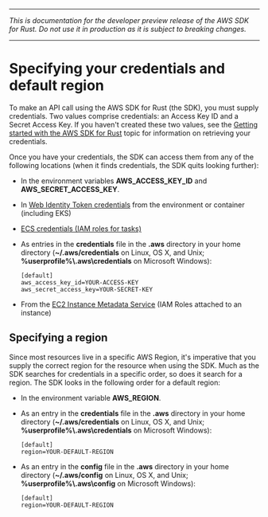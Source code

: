 --------

 *This is documentation for the developer preview release of the AWS SDK for Rust\. Do not use it in production as it is subject to breaking changes\.* 

--------

# Specifying your credentials and default region<a name="credentials"></a>

To make an API call using the AWS SDK for Rust \(the SDK\), you must supply credentials\. Two values comprise credentials: an Access Key ID and a Secret Access Key\. If you haven't created these two values, see the [Getting started with the AWS SDK for Rust](getting-started.md) topic for information on retrieving your credentials\.

Once you have your credentials, the SDK can access them from any of the following locations \(when it finds credentials, the SDK quits looking further\):
+ In the environment variables **AWS\_ACCESS\_KEY\_ID** and **AWS\_SECRET\_ACCESS\_KEY**\.
+ In [Web Identity Token credentials](https://docs.aws.amazon.com/STS/latest/APIReference/API_AssumeRoleWithWebIdentity.html) from the environment or container \(including EKS\)
+  [ECS credentials \(IAM roles for tasks\)](https://docs.aws.amazon.com/AmazonECS/latest/developerguide/task-iam-roles.html) 
+ As entries in the **credentials** file in the **\.aws** directory in your home directory \(**\~/\.aws/credentials** on Linux, OS X, and Unix; **%userprofile%\\\.aws\\credentials** on Microsoft Windows\):

  ```
  [default]
  aws_access_key_id=YOUR-ACCESS-KEY
  aws_secret_access_key=YOUR-SECRET-KEY
  ```
+ From the [EC2 Instance Metadata Service](https://docs.aws.amazon.com/AWSEC2/latest/UserGuide/ec2-instance-metadata.html) \(IAM Roles attached to an instance\)

## Specifying a region<a name="credentials-region"></a>

Since most resources live in a specific AWS Region, it's imperative that you supply the correct region for the resource when using the SDK\. Much as the SDK searches for credentials in a specific order, so does it search for a region\. The SDK looks in the following order for a default region:
+ In the environment variable **AWS\_REGION**\.
+ As an entry in the **credentials** file in the **\.aws** directory in your home directory \(**\~/\.aws/credentials** on Linux, OS X, and Unix; **%userprofile%\\\.aws\\credentials** on Microsoft Windows\):

  ```
  [default]
  region=YOUR-DEFAULT-REGION
  ```
+ As an entry in the **config** file in the **\.aws** directory in your home directory \(**\~/\.aws/config** on Linux, OS X, and Unix; **%userprofile%\\\.aws\\config** on Microsoft Windows\):

  ```
  [default]
  region=YOUR-DEFAULT-REGION
  ```